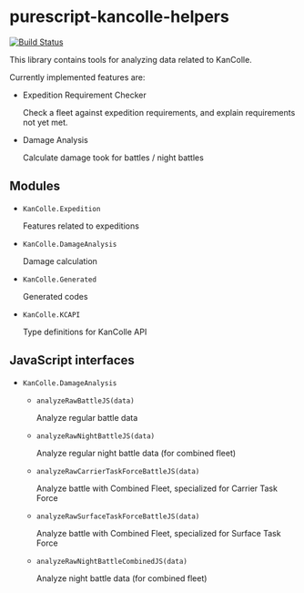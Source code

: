 # purescript-kancolle-helpers

[![Build Status](https://travis-ci.org/Javran/purescript-kancolle-helpers.svg?branch=master)](https://travis-ci.org/Javran/purescript-kancolle-helpers)

This library contains tools for analyzing data related to KanColle.

Currently implemented features are:

* Expedition Requirement Checker

    Check a fleet against expedition requirements,
    and explain requirements not yet met.

* Damage Analysis

    Calculate damage took for battles / night battles

## Modules

* `KanColle.Expedition`

    Features related to expeditions

* `KanColle.DamageAnalysis`

    Damage calculation

* `KanColle.Generated`

    Generated codes

* `KanColle.KCAPI`

    Type definitions for KanColle API

## JavaScript interfaces

* `KanColle.DamageAnalysis`

    * `analyzeRawBattleJS(data)`

        Analyze regular battle data

    * `analyzeRawNightBattleJS(data)`

        Analyze regular night battle data (for combined fleet)

    * `analyzeRawCarrierTaskForceBattleJS(data)`

        Analyze battle with Combined Fleet, specialized for Carrier Task Force

    * `analyzeRawSurfaceTaskForceBattleJS(data)`

        Analyze battle with Combined Fleet, specialized for Surface Task Force

    * `analyzeRawNightBattleCombinedJS(data)`

        Analyze night battle data (for combined fleet)
